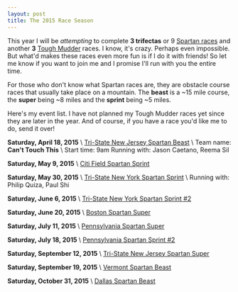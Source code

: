 ```yaml
---
layout: post
title: The 2015 Race Season
---
```


This year I will be *attempting* to complete **3 trifectas** or 9 [Spartan races](http://spartan.com) and another **3** [Tough Mudder](http://toughmudder.com) races. I know, it's crazy. Perhaps even impossible. But what'd makes these races even more fun is if I do it with friends! So let me know if you want to join me and I promise I'll run with you the entire time.

For those who don't know what Spartan races are, they are obstacle course races that usually take place on a mountain. The **beast** is a ~15 mile course, the **super** being ~8 miles and the **sprint** being ~5 miles.

Here's my event list. I have not planned my Tough Mudder races yet since they are later in the year. And of course, if you have a race you'd like me to do, send it over!

**Saturday, April 18, 2015** \\
[Tri-State New Jersey Spartan Beast](http://www.spartan.com/events/?event_id=494/tri-state-new-jersey-beast) \\
Team name: **Can't Touch This** \\
Start time: 9am
Running with: Jason Caetano, Reema Sil

**Saturday, May 9, 2015** \\
[Citi Field Spartan Sprint](http://www.spartan.com/events/?event_id=420/citi-field-sprint-%28stadium%29)

**Saturday, May 30, 2015** \\
[Tri-State New York Spartan Sprint](http://www.spartan.com/events/?event_id=423/tri-state-new-york-sprint) \\
Running with: Philip Quiza, Paul Shi

**Saturday, June 6, 2015** \\
[Tri-State New York Spartan Sprint #2](http://www.spartan.com/events/?event_id=424/tri-state-new-york-sprint-#2)

**Saturday, June 20, 2015** \\
[Boston Spartan Super](http://www.spartan.com/events/?event_id=504/boston-super)

**Saturday, July 11, 2015** \\
[Pennsylvania Spartan Super](http://www.spartan.com/events/?event_id=472/pennsylvania-super)

**Saturday, July 18, 2015** \\
[Pennsylvania Spartan Sprint #2](http://www.spartan.com/events/?event_id=474/pennsylvania-sprint-#2)

**Saturday, September 12, 2015** \\
[Tri-State New Jersey Spartan Super](http://www.spartan.com/events/?event_id=568/tri-state-new-jersey-super)

**Saturday, September 19, 2015** \\
[Vermont Spartan Beast](http://www.spartan.com/events/?event_id=572/vermont-beast)

**Saturday, October 31, 2015** \\
[Dallas Spartan Beast](http://www.spartan.com/events/?event_id=517/dallas-beast)